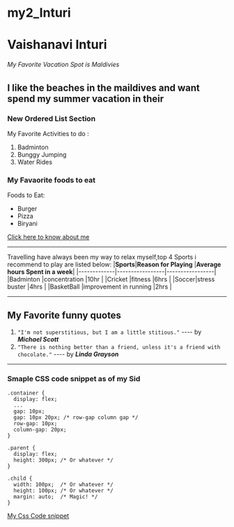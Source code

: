 # my2_Inturi
# Vaishanavi Inturi #
###### My Favorite Vacation Spot is Maldivies ######
I like the **beaches** in the **maildives** and want spend my summer vacation in their
---
### New Ordered List Section ###
My Favorite Activities to do :
1. Badminton
2. Bunggy Jumping
3. Water Rides
### My Favaorite foods to eat ###
Foods to Eat:
* Burger
* Pizza
* Biryani

[Click here to know about me](https://github.com/Vaishnavi130820/my2_Inturi/blob/main/MyStats.md)

---
Travelling have always been my way to relax myself,top 4 Sports i recommend to play are listed below:
|**Sports**|**Reason for Playing**       |**Average hours Spent in a week**|
|-------------|-----------------|-----------------|
|Badminton       |concentration |10hr         |
|Cricket        |fitness |6hrs           |
|Soccer|stress buster  |4hrs       |
|BasketBall       |improvement in running      |2hrs          |

___
## My Favorite funny quotes
1. `"I'm not superstitious, but I am a little stitious."` ---- by  **_Michael Scott_**
2. `"There is nothing better than a friend, unless it's a friend with chocolate."` ---- by **_Linda Grayson_**

---
### Smaple CSS code snippet as of my Sid
```
.container {
  display: flex;
  ...
  gap: 10px;
  gap: 10px 20px; /* row-gap column gap */
  row-gap: 10px;
  column-gap: 20px;
}

.parent {
  display: flex;
  height: 300px; /* Or whatever */
}

.child {
  width: 100px;  /* Or whatever */
  height: 100px; /* Or whatever */
  margin: auto;  /* Magic! */
}
```
[My Css Code snippet](https://css-tricks.com/snippets/css/a-guide-to-flexbox/)



